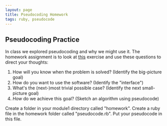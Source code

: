 ```yaml
---
layout: page
title: Pseudocoding Homework
tags: ruby, pseudocode
---
```


## Pseudocoding Practice

In class we explored pseudocoding and why we might use it. The homework assignment is to look at [this](../student_homework/bad_connection) exercise and use these questions to direct your thoughts:

1. How will you know when the problem is solved? (Identify the big-picture goal)
2. How do you want to use the software? (Identify the "interface")
3. What's the (next-)most trivial possible case? (Identify the next small-picture goal)
4. *How* do we achieve this goal? (Sketch an algorithm using pseudocode)

Create a folder in your module1 directory called "homework". Create a ruby file in the homework folder called "pseudocode.rb". Put your pseudocode in this file.
